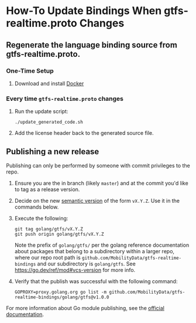# How-To Update Bindings When gtfs-realtime.proto Changes

## Regenerate the language binding source from gtfs-realtime.proto.

### One-Time Setup

1. Download and install [Docker](https://docs.docker.com/get-docker/)

### Every time `gtfs-realtime.proto` changes

1. Run the update script:

    ```
    ./update_generated_code.sh
    ```

1. Add the license header back to the generated source file.

## Publishing a new release

Publishing can only be performed by someone with commit privileges to the repo.

1. Ensure you are the in branch (likely `master`) and at the commit you'd like to tag as a release version.

1. Decide on the new [semantic version](https://semver.org/spec/v2.0.0.html) of the form `vX.Y.Z`.  Use it in the commands below.

1. Execute the following:

   ```
   git tag golang/gtfs/vX.Y.Z
   git push origin golang/gtfs/vX.Y.Z
   ```

   Note the prefix of `golang/gtfs/` per the golang reference documentation about packages that belong to a subdirectory within a larger repo, where our repo root path is `github.com/MobilityData/gtfs-realtime-bindings` and our subdirectory is `golang/gtfs`.  See https://go.dev/ref/mod#vcs-version for more info.

1. Verify that the publish was successful with the following command:

   ```
   GOPROXY=proxy.golang.org go list -m github.com/MobilityData/gtfs-realtime-bindings/golang/gtfs@v1.0.0
   ```

For more information about Go module publishing, see the [official documentation](https://go.dev/blog/publishing-go-modules).
